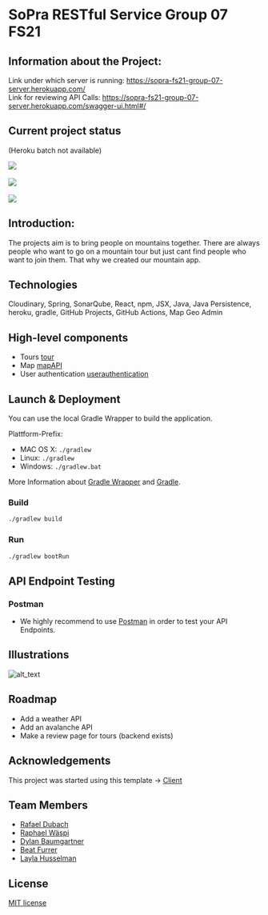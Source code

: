 # SoPra RESTful Service Group 07 FS21
## Information about the Project: 
Link under which server is running:
https://sopra-fs21-group-07-server.herokuapp.com/
<br>Link for reviewing API Calls:
https://sopra-fs21-group-07-server.herokuapp.com/swagger-ui.html#/


## Current project status
(Heroku batch not available)
<p align="left">
  <a href="https://github.com/sopra-fs21-group-07/server/actions">
    <img src="https://github.com/sopra-fs21-group-07/server/workflows/Deploy%20Project/badge.svg">
  </a>
  <br></br>
  <a href="https://sonarcloud.io/dashboard?id=sopra-fs21-group-07_server">
      <img src="https://sonarcloud.io/api/project_badges/measure?project=sopra-fs21-group-07_server&metric=coverage">
  </a>
  <br></br>
  <a href="https://sonarcloud.io/dashboard?id=sopra-fs21-group-07_server">
        <img src="https://sonarcloud.io/api/project_badges/measure?project=sopra-fs21-group-07_server&metric=alert_status">
    </a>
</p>

## Introduction: 
The projects aim is to bring people on mountains together. There are always people who want to go on a mountain tour but just cant find people who want to join them. That why we created our mountain app.

## Technologies
Cloudinary,
Spring,
SonarQube,
React,
npm,
JSX,
Java,
Java Persistence,
heroku,
gradle,
GitHub Projects,
GitHub Actions,
Map Geo Admin

## High-level components

- Tours [tour](https://github.com/sopra-fs21-group-07/server/tree/main/src/main/java/sopra/tour)
- Map [mapAPI](https://github.com/sopra-fs21-group-07/server/tree/main/src/main/java/sopra/mapAPI)
- User authentication [userauthentication](https://github.com/sopra-fs21-group-07/server/tree/main/src/main/java/sopra/userauthentication)

## Launch & Deployment

You can use the local Gradle Wrapper to build the application.

Plattform-Prefix:

-   MAC OS X: `./gradlew`
-   Linux: `./gradlew`
-   Windows: `./gradlew.bat`

More Information about [Gradle Wrapper](https://docs.gradle.org/current/Userguide/gradle_wrapper.html) and [Gradle](https://gradle.org/docs/).

### Build

```bash
./gradlew build
```

### Run

```bash
./gradlew bootRun
```


## API Endpoint Testing

### Postman

-   We highly recommend to use [Postman](https://www.getpostman.com) in order to test your API Endpoints.

## Illustrations

![alt_text](https://github.com/sopra-fs21-group-07/client/blob/main/src/components/images/Dashboard_App.png)

## Roadmap

- Add a weather API
- Add an avalanche API
- Make a review page for tours (backend exists)

## Acknowledgements

This project was started using this template -> [Client](https://github.com/HASEL-UZH/sopra-fs21-template-client)

## Team Members

- [Rafael Dubach](https://github.com/radubauzh)
- [Raphael Wäspi](https://github.com/sumsumcity)
- [Dylan Baumgartner](https://github.com/mrspacerobot)
- [Beat Furrer](https://github.com/elBeato)
- [Layla Husselman](https://github.com/14y14)

## License

[MIT license](https://github.com/sopra-fs21-group-07/client/blob/master/LICENSE)
